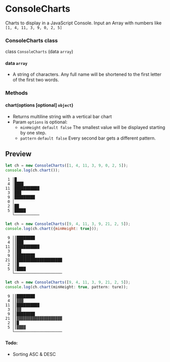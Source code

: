 # ConsoleCharts
Charts to display in a JavaScript Console. Input an Array with numbers like `[1, 4, 11, 3, 9, 0, 2, 5]`

### ConsoleCharts class

class `ConsoleCharts` (data `array`)

#### data `array`

* A string of characters. Any full name will be shortened to the first letter of the first two words.

### Methods

#### chart(options [optional] `object`)
* Returns multiline string with a vertical bar chart
* Param `options` is optional:
  * `minHeight` `default false` The smallest value will be displayed starting by one step.
  * `pattern` `default false` Every second bar gets a different pattern.

## Preview

```js
let ch = new ConsoleCharts([1, 4, 11, 3, 9, 0, 2, 5]);
console.log(ch.chart());
```

```
 1 │█
 4 │████
11 │███████████
 3 │███
 9 │█████████
 0 │
 2 │██
 5 │█████
   └───────────
```

```js
let ch = new ConsoleCharts([9, 4, 11, 3, 9, 21, 2, 5]);
console.log(ch.chart({minHeight: true}));
```

```
 9 │║████████
 4 │║███
11 │║██████████
 3 │║██
 9 │║████████
21 │║████████████████████
 2 │║█
 5 │║████
   └─────────────────────
```

```js
let ch = new ConsoleCharts([9, 4, 11, 3, 9, 21, 2, 5]);
console.log(ch.chart(minHeight: true, pattern: ture));
```

```
 9 │║████████
 4 │║▓▓▓
11 │║██████████
 3 │║▓▓
 9 │║████████
21 │║▓▓▓▓▓▓▓▓▓▓▓▓▓▓▓▓▓▓▓▓
 2 │║█
 5 │║▓▓▓▓
   └─────────────────────
```

#### Todo:
- Sorting ASC & DESC
